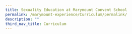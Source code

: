 ```yaml
---
title: Sexuality Education at Marymount Convent School
permalink: /marymount-experience/Curriculum/permalink/
description: ""
third_nav_title: Curriculum
---
```


